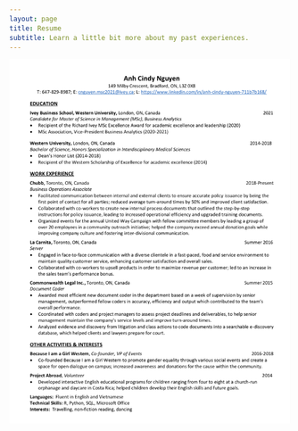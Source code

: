 ```yaml
---
layout: page
title: Resume
subtitle: Learn a little bit more about my past experiences.
---
```


![Anh Cindy Nguyen](/assets/img/Resume.jpg)
